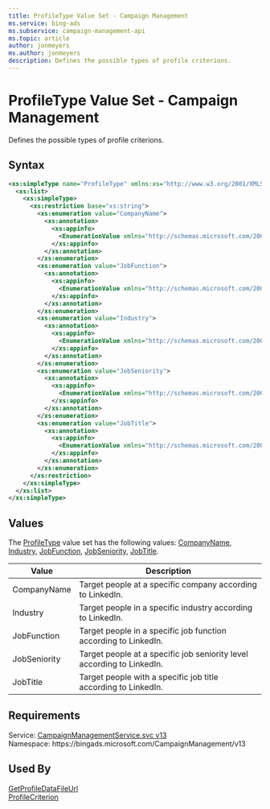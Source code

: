 ```yaml
---
title: ProfileType Value Set - Campaign Management
ms.service: bing-ads
ms.subservice: campaign-management-api
ms.topic: article
author: jonmeyers
ms.author: jonmeyers
description: Defines the possible types of profile criterions.
---
```

# ProfileType Value Set - Campaign Management
Defines the possible types of profile criterions.

## Syntax
```xml
<xs:simpleType name="ProfileType" xmlns:xs="http://www.w3.org/2001/XMLSchema">
  <xs:list>
    <xs:simpleType>
      <xs:restriction base="xs:string">
        <xs:enumeration value="CompanyName">
          <xs:annotation>
            <xs:appinfo>
              <EnumerationValue xmlns="http://schemas.microsoft.com/2003/10/Serialization/">0</EnumerationValue>
            </xs:appinfo>
          </xs:annotation>
        </xs:enumeration>
        <xs:enumeration value="JobFunction">
          <xs:annotation>
            <xs:appinfo>
              <EnumerationValue xmlns="http://schemas.microsoft.com/2003/10/Serialization/">1</EnumerationValue>
            </xs:appinfo>
          </xs:annotation>
        </xs:enumeration>
        <xs:enumeration value="Industry">
          <xs:annotation>
            <xs:appinfo>
              <EnumerationValue xmlns="http://schemas.microsoft.com/2003/10/Serialization/">2</EnumerationValue>
            </xs:appinfo>
          </xs:annotation>
        </xs:enumeration>
        <xs:enumeration value="JobSeniority">
          <xs:annotation>
            <xs:appinfo>
              <EnumerationValue xmlns="http://schemas.microsoft.com/2003/10/Serialization/">3</EnumerationValue>
            </xs:appinfo>
          </xs:annotation>
        </xs:enumeration>
        <xs:enumeration value="JobTitle">
          <xs:annotation>
            <xs:appinfo>
              <EnumerationValue xmlns="http://schemas.microsoft.com/2003/10/Serialization/">4</EnumerationValue>
            </xs:appinfo>
          </xs:annotation>
        </xs:enumeration>
      </xs:restriction>
    </xs:simpleType>
  </xs:list>
</xs:simpleType>
```

## <a name="values"></a>Values

The [ProfileType](profiletype.md) value set has the following values: [CompanyName](#companyname), [Industry](#industry), [JobFunction](#jobfunction), [JobSeniority](#jobseniority), [JobTitle](#jobtitle).

|Value|Description|
|-----------|---------------|
|<a name="companyname"></a>CompanyName|Target people at a specific company according to LinkedIn.|
|<a name="industry"></a>Industry|Target people in a specific industry according to LinkedIn.|
|<a name="jobfunction"></a>JobFunction|Target people in a specific job function according to LinkedIn.|
|<a name="jobseniority"></a>JobSeniority|Target people at a specific job seniority level according to LinkedIn.|
|<a name="jobtitle"></a>JobTitle|Target people with a specific job title according to LinkedIn.|

## Requirements
Service: [CampaignManagementService.svc v13](https://campaign.api.bingads.microsoft.com/Api/Advertiser/CampaignManagement/v13/CampaignManagementService.svc)  
Namespace: https\://bingads.microsoft.com/CampaignManagement/v13  

## Used By
[GetProfileDataFileUrl](getprofiledatafileurl.md)  
[ProfileCriterion](profilecriterion.md)  
